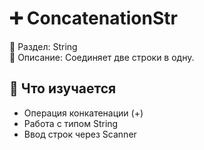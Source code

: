 # ➕ ConcatenationStr

📁 Раздел: String  
📘 Описание: Соединяет две строки в одну.

## 🧠 Что изучается
- Операция конкатенации (+)  
- Работа с типом String  
- Ввод строк через Scanner
